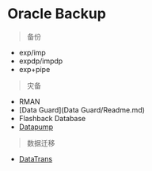 # Oracle Backup

> 备份

- exp/imp
- expdp/impdp
- exp+pipe

> 灾备

- RMAN
- [Data Guard](Data Guard/Readme.md)
- Flashback Database
- [Datapump](Datapump.md)

> 数据迁移

- [DataTrans](DataTrans/Readme.md)

